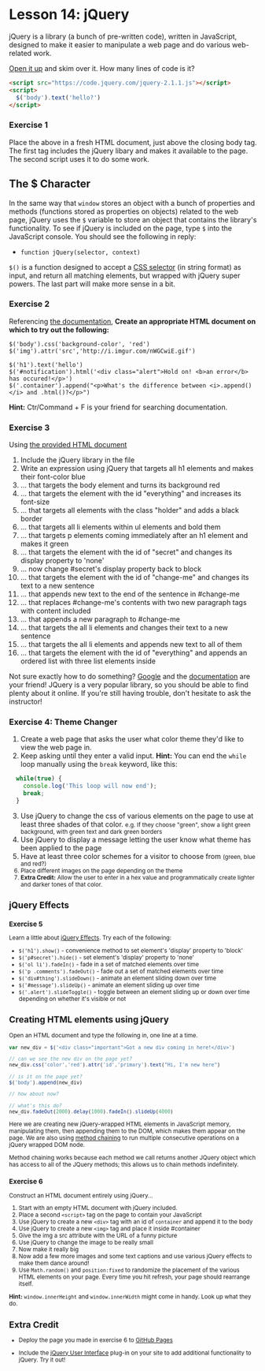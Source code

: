 # Lesson 14: jQuery

jQuery is a library (a bunch of pre-written code), written in JavaScript, designed to make it easier to manipulate a web page and do various web-related work.

[Open it up](https://code.jquery.com/jquery-2.1.1.js) and skim over it. How many lines of code is it?

```html
<script src="https://code.jquery.com/jquery-2.1.1.js"></script>
<script>
  $('body').text('hello?')
</script>
```

### Exercise 1

Place the above in a fresh HTML document, just above the closing body tag. The first tag includes the jQuery libary and makes it available to the page. The second script uses it to do some work.

## The $ Character

In the same way that `window` stores an object with a bunch of properties and methods (functions stored as properties on objects) related to the web page, jQuery uses the `$` variable to store an object that contains the library's functionality. To see if jQuery is included on the page, type `$` into the JavaScript console. You should see the following in reply:

*   `function jQuery(selector, context)`

`$()` is a function designed to accept a [CSS selector](../../resources/query_selector_reference.md) (in string format) as input, and return all matching elements, but wrapped with jQuery super powers. The last part will make more sense in a bit.


### Exercise 2

Referencing [the documentation](http://oscarotero.com/jquery/), **Create an appropriate HTML document on which to try out the following:**

    $('body').css('background-color', 'red')
    $('img').attr('src','http://i.imgur.com/nWGCwiE.gif')

    $('h1').text('hello')
    $('#notification').html('<div class="alert">Hold on! <b>an error</b> has occured!</p>')
    $('.container').append("<p>What's the difference between <i>.append()</i> and .html()?</p>")

**Hint:** Ctr/Command + F is your friend for searching documentation.

### Exercise 3

Using [the provided HTML document](jquery-select.html)

1.  Include the jQuery library in the file
2.  Write an expression using jQuery that targets all h1 elements and makes their font-color blue
3.  ... that targets the body element and turns its background red
4.  ... that targets the element with the id "everything" and increases its font-size
5.  ... that targets all elements with the class "holder" and adds a black border
6.  ... that targets all li elements within ul elements and bold them
7.  ... that targets p elements coming immediately after an h1 element and makes it green
8.  ... that targets the element with the id of "secret" and changes its display property to 'none'
9.  ... now change #secret's display property back to block
10.  ... that targets the element with the id of "change-me" and changes its text to a new sentence
11.  ... that appends new text to the end of the sentence in #change-me
12.  ... that replaces #change-me's contents with two new paragraph tags with content included
13.  ... that appends a new paragraph to #change-me
14.  ... that targets the all li elements and changes their text to a new sentence
15.  ... that targets the all li elements and appends new text to all of them
16.  ... that targets the element with the id of "everything" and appends an ordered list with three list elements inside

Not sure exactly how to do something? [Google](http://www.google.com) and the [documentation](http://oscarotero.com/jquery/) are your friend! JQuery is a very popular library, so you should be able to find plenty about it online. If you're still having trouble, don't hesitate to ask the instructor!

### Exercise 4: Theme Changer

1.  Create a web page that asks the user what color theme they'd like to view the web page in.
2.  Keep asking until they enter a valid input. **Hint:** You can end the `while` loop manually using the `break` keyword, like this:

  ```javascript
    while(true) {
      console.log('This loop will now end');
      break;
    }
  ```
3.  Use jQuery to change the css of various elements on the page to use at least three shades of that color. <small>e.g. If they choose "green", show a light green background, with green text and dark green borders</small>
4.  Use jQuery to display a message letting the user know what theme has been applied to the page
5.  Have at least three color schemes for a visitor to choose from <small>(green, blue and red?)
6.  Place different images on the page depending on the theme
7.  **Extra Credit:** Allow the user to enter in a hex value and programmatically create lighter and darker tones of that color.

## jQuery Effects

### Exercise 5

Learn a little about [jQuery Effects](http://learn.jquery.com/effects/). Try each of the following:

*   `$('h1').show()` - convenience method to set element's 'display' property to 'block'
*   `$('p#secret').hide()` - set element's 'display' property to 'none'
*   `$('ol li').fadeIn()` - fade in a set of matched elements over time
*   `$('p .comments').fadeOut()` - fade out a set of matched elements over time
*   `$('div#thing').slideDown()` - animate an element sliding down over time
*   `$('#message').slideUp()` - animate an element sliding up over time
*   `$('.alert').slideToggle()` - toggle between an element sliding up or down over time depending on whether it's visible or not

## Creating HTML elements using jQuery

Open an HTML document and type the following in, one line at a time.

```javascript
var new_div = $('<div class="important">Got a new div coming in here!</div>')

// can we see the new div on the page yet?
new_div.css('color','red').attr('id','primary').text("Hi, I'm new here")

// is it on the page yet?
$('body').append(new_div)

// how about now?

// what's this do?
new_div.fadeOut(2000).delay(1000).fadeIn().slideUp(4000)
```

Here we are creating new jQuery-wrapped HTML elements in JavaScript memory, manipulating them, then appending them to the DOM, which makes them appear on the page. We are also using [method chaining](http://schier.co/blog/2013/11/14/method-chaining-in-javascript.html) to run multiple consecutive operations on a jQuery wrapped DOM node. 

Method chaining works because each method we call returns another JQuery object which has access to all of the JQuery methods; this allows us to chain methods indefinitely.

### Exercise 6

Construct an HTML document entirely using jQuery...

1.  Start with an empty HTML document with jQuery included.
2.  Place a second `<script>` tag on the page to contain your JavaScript
3.  Use jQuery to create a new `<div>` tag with an id of `container` and append it to the body
4.  Use jQuery to create a new `<img>` tag and place it inside #container
5.  Give the img a src attribute with the URL of a funny picture
6.  Use jQuery to change the image to be really small
7.  Now make it really big
8.  Now add a few more images and some text captions and use various jQuery effects to make them dance around!
9.  Use `Math.random()` and `position:fixed` to randomize the placement of the various HTML elements on your page. Every time you hit refresh, your page should rearrange itself. 

**Hint:** `window.innerHeight` and `window.innerWidth` might come in handy. Look up what they do.

## Extra Credit

+ Deploy the page you made in exercise 6 to [GitHub Pages](https://pages.github.com/)

+ Include the [jQuery User Interface](http://learn.jquery.com/jquery-ui/getting-started/) plug-in on your site to add additional functionality to jQuery. Try it out!